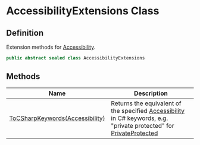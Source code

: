 # AccessibilityExtensions Class
## Definition

Extension methods for [Accessibility](MrKWatkins.Reflection.Accessibility.md).

```c#
public abstract sealed class AccessibilityExtensions
```

## Methods

| Name | Description |
| ---- | ----------- |
| [ToCSharpKeywords(Accessibility)](MrKWatkins.Reflection.AccessibilityExtensions.ToCSharpKeywords.md) | Returns the equivalent of the specified [Accessibility](MrKWatkins.Reflection.Accessibility.md) in C# keywords, e.g. &quot;private protected&quot; for [PrivateProtected](MrKWatkins.Reflection.Accessibility.md#fields) |

